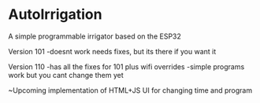 # AutoIrrigation
A simple programmable irrigator based on the ESP32

Version 101 
  -doesnt work needs fixes, but its there if you want it

Version 110 
  -has all the fixes for 101 plus wifi overrides
  -simple programs work but you cant change them yet
  

~Upcoming implementation of HTML+JS UI for changing time and program

